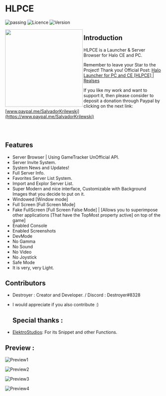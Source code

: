# HLPCE
![passing](https://img.shields.io/badge/build-passing-brightgreen) ![Licence](https://img.shields.io/badge/license-GPL%20(%3E%3D%202)-blue) ![Version](https://img.shields.io/badge/Realse-v1.0.3-blue)


<img align="left" width="250" height="250" src="https://i.ibb.co/XjvH42T/resized1.png">




## Introduction
HLPCE is a Launcher & Server Browser for Halo CE and PC.

Remember to leave your Star to the Project! Thank you!
Official Post: 
[Halo Launcher for PC and CE [HLPCE] | Realses](https://opencarnage.net/index.php?/topic/8139-halo-launcher-for-pc-and-ce-hlpce-realses/)

If you like my work and want to support it, then please consider to deposit a donation through Paypal by clicking on the next link: [www.paypal.me/SalvadorKrilewski](https://www.paypal.me/SalvadorKrilewski)

![]()

![]() 

![]() 

## Features

- Server Browser | Using GameTracker UnOfficial API.
- Server Invite System.
- System News and Updates!
- Full Server Info.
- Favorites Server List System.
- Import and Explor Server List.
- Super Modern and nice interface, Customizable with Background Images that you decide to put on it.
- Windowed [Window mode]
- Full Screen [Full Screen Mode]
- Fake FullScreen [Full Screen False Mode] | [Allows you to superimpose other applications [That have the TopMost property active] on top of the game]
- Enabled Console
- Enabled Screenshots
- DevMode
- No Gamma
- No Sound
- No Video
- No Joystick
- Safe Mode
- It is very, very Light.

 ## Contributors
- Destroyer : Creator and Developer.  / Discord : Destroyer#8328
- I would appreciate if you also contribute :)

  ## Special thanks :
- [ElektroStudios](https://github.com/ElektroStudios): For its Snippet and other Functions.


 ## Preview :

![Preview1](https://i.ibb.co/nggKpdC/preview2.png)

![Preview2](https://i.ibb.co/fShy25h/preview1.png)

![Preview3](https://i.ibb.co/PjBR29X/Preview2a.png)

![Preview4](https://i.ibb.co/mH4j0LG/preview1a.png)

